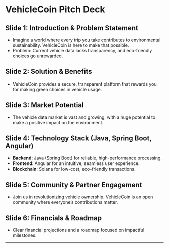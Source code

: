 
# VehicleCoin Pitch Deck

## Slide 1: Introduction & Problem Statement
- Imagine a world where every trip you take contributes to environmental sustainability. VehicleCoin is here to make that possible.
- Problem: Current vehicle data lacks transparency, and eco-friendly choices go unrewarded.

## Slide 2: Solution & Benefits
- VehicleCoin provides a secure, transparent platform that rewards you for making green choices in vehicle usage.

## Slide 3: Market Potential
- The vehicle data market is vast and growing, with a huge potential to make a positive impact on the environment.

## Slide 4: Technology Stack (Java, Spring Boot, Angular)
- **Backend**: Java (Spring Boot) for reliable, high-performance processing.
- **Frontend**: Angular for an intuitive, seamless user experience.
- **Blockchain**: Solana for low-cost, eco-friendly transactions.

## Slide 5: Community & Partner Engagement
- Join us in revolutionizing vehicle ownership. VehicleCoin is an open community where everyone’s contributions matter.

## Slide 6: Financials & Roadmap
- Clear financial projections and a roadmap focused on impactful milestones.

---
